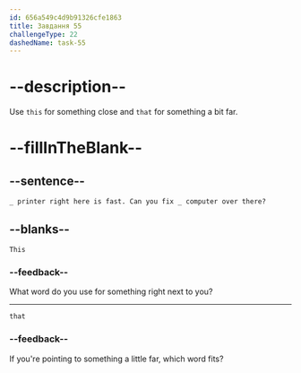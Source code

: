 ```yaml
---
id: 656a549c4d9b91326cfe1863
title: Завдання 55
challengeType: 22
dashedName: task-55
---
```


# --description--

Use `this` for something close and `that` for something a bit far.

# --fillInTheBlank--

## --sentence--

`_ printer right here is fast. Can you fix _ computer over there?`

## --blanks--

`This`

### --feedback--

What word do you use for something right next to you?

---

`that`

### --feedback--

If you're pointing to something a little far, which word fits?
